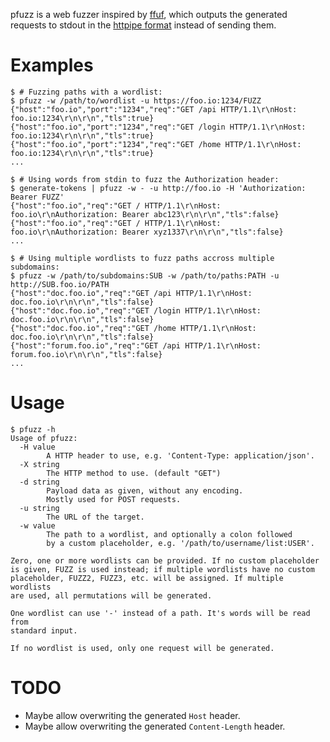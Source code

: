 pfuzz is a web fuzzer inspired by [ffuf](https://github.com/ffuf/ffuf),
which outputs the generated requests to stdout in the [httpipe
format](https://github.com/codesoap/httpipe) instead of sending them.

# Examples
```console
$ # Fuzzing paths with a wordlist:
$ pfuzz -w /path/to/wordlist -u https://foo.io:1234/FUZZ
{"host":"foo.io","port":"1234","req":"GET /api HTTP/1.1\r\nHost: foo.io:1234\r\n\r\n","tls":true}
{"host":"foo.io","port":"1234","req":"GET /login HTTP/1.1\r\nHost: foo.io:1234\r\n\r\n","tls":true}
{"host":"foo.io","port":"1234","req":"GET /home HTTP/1.1\r\nHost: foo.io:1234\r\n\r\n","tls":true}
...

$ # Using words from stdin to fuzz the Authorization header:
$ generate-tokens | pfuzz -w - -u http://foo.io -H 'Authorization: Bearer FUZZ'
{"host":"foo.io","req":"GET / HTTP/1.1\r\nHost: foo.io\r\nAuthorization: Bearer abc123\r\n\r\n","tls":false}
{"host":"foo.io","req":"GET / HTTP/1.1\r\nHost: foo.io\r\nAuthorization: Bearer xyz1337\r\n\r\n","tls":false}
...

$ # Using multiple wordlists to fuzz paths accross multiple subdomains:
$ pfuzz -w /path/to/subdomains:SUB -w /path/to/paths:PATH -u http://SUB.foo.io/PATH
{"host":"doc.foo.io","req":"GET /api HTTP/1.1\r\nHost: doc.foo.io\r\n\r\n","tls":false}
{"host":"doc.foo.io","req":"GET /login HTTP/1.1\r\nHost: doc.foo.io\r\n\r\n","tls":false}
{"host":"doc.foo.io","req":"GET /home HTTP/1.1\r\nHost: doc.foo.io\r\n\r\n","tls":false}
{"host":"forum.foo.io","req":"GET /api HTTP/1.1\r\nHost: forum.foo.io\r\n\r\n","tls":false}
...
```

# Usage
```console
$ pfuzz -h
Usage of pfuzz:
  -H value
        A HTTP header to use, e.g. 'Content-Type: application/json'.
  -X string
        The HTTP method to use. (default "GET")
  -d string
        Payload data as given, without any encoding.
        Mostly used for POST requests.
  -u string
        The URL of the target.
  -w value
        The path to a wordlist, and optionally a colon followed
        by a custom placeholder, e.g. '/path/to/username/list:USER'.

Zero, one or more wordlists can be provided. If no custom placeholder
is given, FUZZ is used instead; if multiple wordlists have no custom
placeholder, FUZZ2, FUZZ3, etc. will be assigned. If multiple wordlists
are used, all permutations will be generated.

One wordlist can use '-' instead of a path. It's words will be read from
standard input.

If no wordlist is used, only one request will be generated.
```

# TODO
- Maybe allow overwriting the generated `Host` header.
- Maybe allow overwriting the generated `Content-Length` header.
